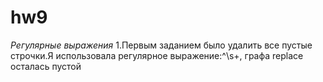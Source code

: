 # hw9
*Регулярные выражения*
1.Первым заданием было удалить все пустые строчки.Я использовала регулярное выражение:^\s+, графа replace осталась пустой
